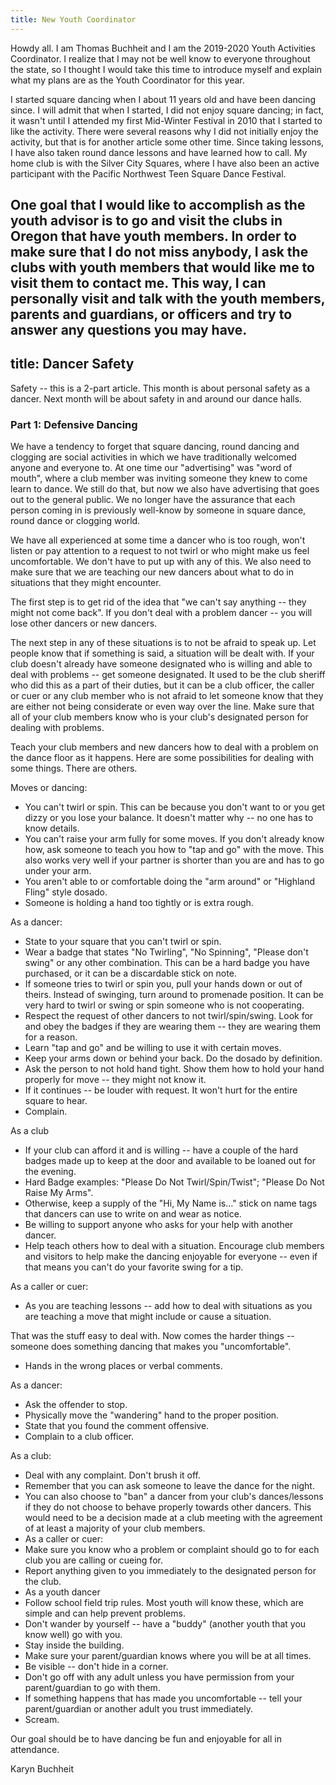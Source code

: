 ```yaml
---
title: New Youth Coordinator
---
```

Howdy all. I am Thomas Buchheit and I am the 2019-2020 Youth Activities
Coordinator. I realize that I may not be well know to everyone throughout
the state, so I thought I would take this time to introduce myself and
explain what my plans are as the Youth Coordinator for this year.

I started square dancing when I about 11 years old and have been dancing
since. I will admit that when I started, I did not enjoy square dancing;
in fact, it wasn't until I attended my first Mid-Winter Festival in 2010
that I started to like the activity. There were several reasons why I
did not initially enjoy the activity, but that is for another article
some other time. Since taking lessons, I have also taken round dance
lessons and have learned how to call. My home club is with the Silver
City Squares, where I have also been an active participant with the
Pacific Northwest Teen Square Dance Festival.

One goal that I would like to accomplish as the youth advisor is to go
and visit the clubs in Oregon that have youth members. In order to make
sure that I do not miss anybody, I ask the clubs with youth members that
would like me to visit them to contact me. This way, I can personally
visit and talk with the youth members, parents and guardians, or officers
and try to answer any questions you may have.
---
title: Dancer Safety
---

Safety -- this is a 2-part article.  This month is about personal safety as a dancer. Next month will be about safety in and around our dance halls.

### Part 1: Defensive Dancing

We have a tendency to forget that square dancing, round dancing and clogging
are social activities in which we have traditionally welcomed anyone and
everyone to. At one time our "advertising" was "word of
mouth", where a club member was inviting someone they knew to come
learn to dance. We still do that, but now we also have advertising that goes
out to the general public. We no longer have the assurance that each person
coming in is previously well-know by someone in square dance, round dance
or clogging world.

We have all experienced at some time a dancer who is too rough, won't
listen or pay attention to a request to not twirl or who might make us
feel uncomfortable. We don't have to put up with any of this. We also
need to make sure that we are teaching our new dancers about what to do
in situations that they might encounter.

The first step is to get rid of the idea that "we can't say anything --
they might not come back". If you don't deal with a problem dancer --
you will lose other dancers or new dancers.

The next step in any of these situations is to not be afraid to speak
up. Let people know that if something is said, a situation will be dealt
with. If your club doesn't already have someone designated who is willing
and able to deal with problems -- get someone designated. It used to be
the club sheriff who did this as a part of their duties, but it can be
a club officer, the caller or cuer or any club member who is not afraid
to let someone know that they are either not being considerate or even
way over the line. Make sure that all of your club members know who is
your club's designated person for dealing with problems.

Teach your club members and new dancers how to deal with a problem on the dance floor as it happens. Here are some possibilities for dealing with some things. There are others.

Moves or dancing:

* You can't twirl or spin. This can be because you don't want to or you get dizzy or you lose your balance. It doesn't matter why -- no one has to know details.
* You can't raise your arm fully for some moves. If you don't already know how, ask someone to teach you how to "tap and go" with the move. This also works very well if your partner is shorter than you are and has to go under your arm.
* You aren't able to or comfortable doing the "arm around" or "Highland Fling" style dosado.
* Someone is holding a hand too tightly or is extra rough.

As a dancer:

* State to your square that you can't twirl or spin.
* Wear a badge that states "No Twirling", "No Spinning", "Please don't swing" or any other combination. This can be a hard badge you have purchased, or it can be a discardable stick on note.
* If someone tries to twirl or spin you, pull your hands down or out of theirs. Instead of swinging, turn around to promenade position. It can be very hard to twirl or swing or spin someone who is not cooperating.
* Respect the request of other dancers to not twirl/spin/swing. Look for and obey the badges if they are wearing them -- they are wearing them for a reason.
* Learn "tap and go" and be willing to use it with certain moves.
* Keep your arms down or behind your back. Do the dosado by definition.
* Ask the person to not hold hand tight. Show them how to hold your hand properly for move -- they might not know it.
* If it continues -- be louder with request. It won't hurt for the entire square to hear.
* Complain.

As a club

* If your club can afford it and is willing -- have a couple of the hard badges made up to keep at the door and available to be loaned out for the evening.
* Hard Badge examples: "Please Do Not Twirl/Spin/Twist"; "Please Do Not Raise My Arms".
* Otherwise, keep a supply of the "Hi, My Name is&hellip;" stick on name tags that dancers can use to write on and wear as notice.
* Be willing to support anyone who asks for your help with another dancer.
* Help teach others how to deal with a situation. Encourage club members and visitors to help make the dancing enjoyable for everyone -- even if that means you can't do your favorite swing for a tip.

As a caller or cuer:

* As you are teaching lessons -- add how to deal with situations as you are teaching a move that might include or cause a situation.

That was the stuff easy to deal with. Now comes the harder things -- someone does something dancing that makes you "uncomfortable".

* Hands in the wrong places or verbal comments.

As a dancer:

* Ask the offender to stop.
* Physically move the "wandering" hand to the proper position.
* State that you found the comment offensive.
* Complain to a club officer.

As a club:

* Deal with any complaint. Don't brush it off.
* Remember that you can ask someone to leave the dance for the night.
* You can also choose to "ban" a dancer from your club's dances/lessons if they do not choose to behave properly towards other dancers. This would need to be a decision made at a club meeting with the agreement of at least a majority of your club members.
* As a caller or cuer:
* Make sure you know who a problem or complaint should go to for each club you are calling or cueing for.
* Report anything given to you immediately to the designated person for the club.
* As a youth dancer
* Follow school field trip rules. Most youth will know these, which are simple and can help prevent problems.
* Don't wander by yourself -- have a "buddy" (another youth that you know well) go with you.
* Stay inside the building.
* Make sure your parent/guardian knows where you will be at all times.
* Be visible -- don't hide in a corner.
* Don't go off with any adult unless you have permission from your parent/guardian to go with them.
* If something happens that has made you uncomfortable -- tell your parent/guardian or another adult you trust immediately.
* Scream.

Our goal should be to have dancing be fun and enjoyable for all in attendance.

Karyn Buchheit
